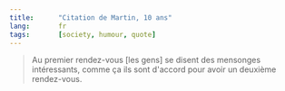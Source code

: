 ```yaml
---
title:      "Citation de Martin, 10 ans"
lang:       fr
tags:       [society, humour, quote]
---
```



> Au premier rendez-vous [les gens] se disent des mensonges intéressants, comme ça ils sont d'accord pour avoir un deuxième rendez-vous.
